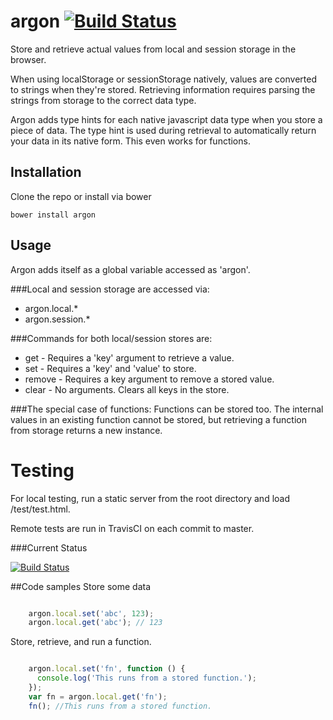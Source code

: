 # argon [![Build Status](https://travis-ci.org/geuis/argon.svg?branch=master)](https://travis-ci.org/geuis/argon)
Store and retrieve actual values from local and session storage in the browser.

When using localStorage or sessionStorage natively, values are converted to strings when they're stored. Retrieving information requires parsing the strings from storage to the correct data type. 

Argon adds type hints for each native javascript data type when you store a piece of data. The type hint is used during retrieval to automatically return your data in its native form. This even works for functions.

## Installation
Clone the repo or install via bower

    bower install argon

## Usage
Argon adds itself as a global variable accessed as 'argon'.

###Local and session storage are accessed via:
- argon.local.*
- argon.session.*

###Commands for both local/session stores are:
- get - Requires a 'key' argument to retrieve a value.
- set - Requires a 'key' and 'value' to store.
- remove - Requires a key argument to remove a stored value.
- clear - No arguments. Clears all keys in the store.

###The special case of functions:
Functions can be stored too. The internal values in an existing function cannot be stored, but retrieving a function from storage returns a new instance. 

# Testing
For local testing, run a static server from the root directory and load /test/test.html.

Remote tests are run in TravisCI on each commit to master.

###Current Status

[![Build Status](https://travis-ci.org/geuis/argon.svg?branch=master)](https://travis-ci.org/geuis/argon)

##Code samples
Store some data

```javascript

    argon.local.set('abc', 123);
    argon.local.get('abc'); // 123

```

Store, retrieve, and run a function.

```javascript

    argon.local.set('fn', function () {
      console.log('This runs from a stored function.');
    });
    var fn = argon.local.get('fn');
    fn(); //This runs from a stored function.

```